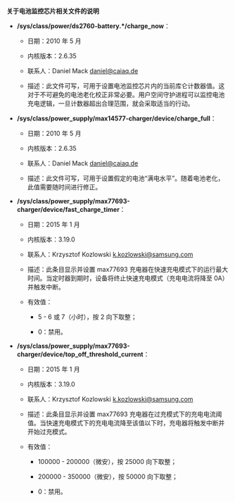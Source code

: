 **关于电池监控芯片相关文件的说明**

- **/sys/class/power/ds2760-battery.*/charge_now**：

    - 日期：2010 年 5 月

    - 内核版本：2.6.35

    - 联系人：Daniel Mack <daniel@caiaq.de>

    - 描述：此文件可写，可用于设置电池监控芯片内的当前库仑计数器值。这对于不可避免的电池老化校正非常必要。用户空间守护进程可以监控电池充电逻辑，一旦计数器超出合理范围，就会采取适当的行动。

- **/sys/class/power_supply/max14577-charger/device/charge_full**：

    - 日期：2010 年 5 月

    - 内核版本：2.6.35

    - 联系人：Daniel Mack <daniel@caiaq.de>

    - 描述：此文件可写，可用于设置假定的电池“满电水平”。随着电池老化，此值需要随时间进行修正。

- **/sys/class/power_supply/max77693-charger/device/fast_charge_timer**：

    - 日期：2015 年 1 月

    - 内核版本：3.19.0

    - 联系人：Krzysztof Kozlowski <k.kozlowski@samsung.com>

    - 描述：此条目显示并设置 max77693 充电器在快速充电模式下的运行最大时间。当定时器到期时，设备将终止快速充电模式（充电电流将降至 0A）并触发中断。

    - 有效值：

        - 5 - 6 或 7（小时），按 2 向下取整；

        - 0：禁用。

- **/sys/class/power_supply/max77693-charger/device/top_off_threshold_current**：

    - 日期：2015 年 1 月

    - 内核版本：3.19.0

    - 联系人：Krzysztof Kozlowski <k.kozlowski@samsung.com>

    - 描述：此条目显示并设置 max77693 充电器在过充模式下的充电电流阈值。当快速充电模式下的充电电流降至该值以下时，充电器将触发中断并开始过充模式。

    - 有效值：

        - 100000 - 200000（微安），按 25000 向下取整；

        - 200000 - 350000（微安），按 50000 向下取整；

        - 0：禁用。